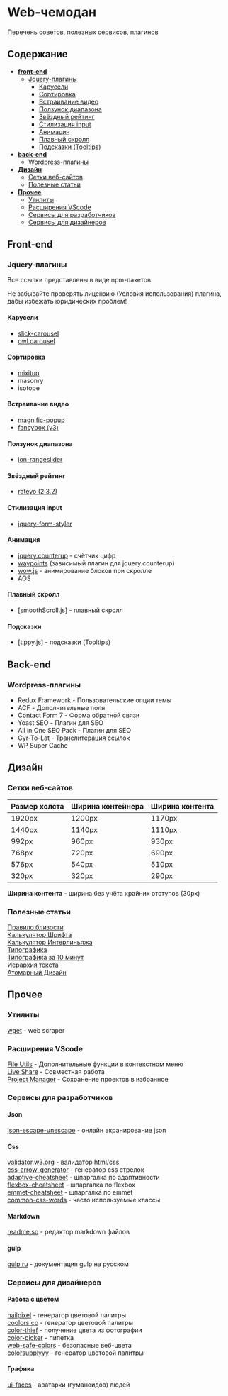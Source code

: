 
# Web-чемодан

Перечень советов, полезных сервисов, плагинов


## Содержание
- [**front-end**](#front-end)
  * [Jquery-плагины](#jquery-плагины)
    + [Карусели](#карусели)
    + [Сортировка](#сортировка)
    + [Встраивание видео](#встраивание-видео)
    + [Ползунок диапазона](#ползунок-диапазона)
    + [Звёздный рейтинг](#звёздный-рейтинг)
    + [Стилизация input](#стилизация-input)
    + [Анимация](#анимация)
    + [Плавный скролл](#плавный-скролл)
    + [Подсказки (Tooltips)](#подсказки)
- [**back-end**](#back-end)
  * [Wordpress-плагины](#wordpress-плагины)
- [**Дизайн**](#дизайн)
  * [Сетки веб-сайтов](#сетки-веб-сайтов)
  * [Полезные статьи](#полезные-статьи)
- [**Прочее**](#прочее)
  * [Утилиты](#утилиты)
  * [Расширения VScode](#расширения-vscode)
  * [Сервисы для разработчиков](#сервисы-для-разработчиков)
  * [Сервисы для дизайнеров](#сервисы-для-дизайнеров)

## Front-end

### Jquery-плагины

Все ссылки представлены в виде npm-пакетов.

Не забывайте проверять лицензию (Условия использования) плагина, дабы избежать юридических проблем!

#### Карусели
- [slick-carousel](https://www.npmjs.com/package/slick-carousel)
- [owl.carousel](https://www.npmjs.com/package/owl.carousel)
#### Сортировка
- [mixitup](https://www.npmjs.com/package/mixitup)
- masonry
- isotope
#### Встраивание видео
- [magnific-popup](https://www.npmjs.com/package/magnific-popup)
- [fancybox (v3)](https://www.npmjs.com/package/@fancyapps/fancybox)
#### Ползунок диапазона
- [ion-rangeslider](https://www.npmjs.com/package/ion-rangeslider)
#### Звёздный рейтинг
- [rateyo (2.3.2)](https://www.npmjs.com/package/rateyo/v/2.3.2)
#### Стилизация input
- [jquery-form-styler](https://www.npmjs.com/package/jquery-form-styler)
#### Анимация
- [jquery.counterup](https://www.npmjs.com/package/jquery.counterup) - счётчик цифр
- [waypoints](https://www.npmjs.com/package/waypoints) (зависимый плагин для jquery.counterup)
- [wow.js](https://www.npmjs.com/package/wow.js) - анимирование блоков при скролле
- AOS
#### Плавный скролл
- [smoothScroll.js] - плавный скролл
#### Подсказки
- [tippy.js] - подсказки (Tooltips)

## Back-end

### Wordpress-плагины

- Redux Framework - Пользовательские опции темы
- ACF - Дополнительные поля
- Contact Form 7 - Форма обратной связи
- Yoast SEO - Плагин для SEO
- All in One SEO Pack - Плагин для SEO
- Cyr-To-Lat - Транслитерация ссылок
- WP Super Cache
## Дизайн

### Сетки веб-сайтов

| Размер холста  | Ширина контейнера | Ширина контента |
| -------------  | ----------------- | --------------- |
| 1920px         | 1200px            | 1170px          |
| 1440px         | 1140px            | 1110px          |
| 992px          | 960px             | 930px           |
| 768px          | 720px	            | 690px           |
| 576px          | 540px             | 510px           |
| 320px          | 320px	            | 290px           |

**Ширина контента** - ширина без учёта крайних отступов (30px)

### Полезные статьи

[Правило близости](https://designpub.ru/%D0%BF%D1%80%D0%B0%D0%B2%D0%B8%D0%BB%D0%BE-%D0%B1%D0%BB%D0%B8%D0%B7%D0%BE%D1%81%D1%82%D0%B8-540012265d16)  
[Калькулятор Шрифта](https://www.modularscale.com/?15&px&1.5)  
[Калькулятор Интерлиньяжа](https://grtcalculator.com/)   
[Типографика](https://skillbox.ru/media/design/chto_takoe_tipografika/)  
[Типографика за 10 минут](https://netology.ru/blog/razbiraemsya-v-osnovakh-tipografiki-za-10-minut)  
[Иерархия текста](https://web-etalon.ru/blog/ierarkhiya-v-tipografike/)  
[Атомарный Дизайн](https://evergreens.com.ua/ru/articles/atomic-design.html#:~:text=%D0%90%D1%82%D0%BE%D0%BC%D0%B0%D1%80%D0%BD%D1%8B%D0%B9%20%D0%B4%D0%B8%D0%B7%D0%B0%D0%B9%D0%BD%20%E2%80%93%20%D0%BC%D0%B5%D1%82%D0%BE%D0%B4%D0%BE%D0%BB%D0%BE%D0%B3%D0%B8%D1%8F%20%D1%80%D0%B0%D0%B7%D0%B4%D0%B5%D0%BB%D0%B5%D0%BD%D0%B8%D1%8F%20%D0%BB%D1%8E%D0%B1%D0%BE%D0%B3%D0%BE,%D0%BE%D0%B1%D1%88%D0%B8%D1%80%D0%BD%D0%BE%D0%B3%D0%BE%20%D0%B4%D0%BE%D0%BA%D1%83%D0%BC%D0%B5%D0%BD%D1%82%D0%B0%20%D0%BA%D0%B0%D0%BA%20%D0%B4%D0%B8%D0%B7%D0%B0%D0%B9%D0%BD%2D%D1%81%D0%B8%D1%81%D1%82%D0%B5%D0%BC%D0%B0.)


## Прочее

### Утилиты
[wget](https://eternallybored.org/misc/wget/) - web scraper

### Расширения VScode
[File Utils](https://marketplace.visualstudio.com/items?itemName=sleistner.vscode-fileutils) - Дополнительные функции в контекстном меню  
[Live Share](https://marketplace.visualstudio.com/items?itemName=MS-vsliveshare.vsliveshare) - Совместная работа  
[Project Manager](https://marketplace.visualstudio.com/items?itemName=alefragnani.project-manager) - Сохранение проектов в избранное

### Сервисы для разработчиков

#### Json
[json-escape-unescape](https://tools.icoder.uz/json-escape-unescape.php) - онлайн экранирование json

#### Css
[validator.w3.org](https://validator.w3.org/) - валидатор html/css  
[css-arrow-generator](https://cssarrowplease.com/) - генератор css стрелок   
[adaptive-cheatsheet](https://tpverstak.ru/adaptive-cheatsheet/) - шпаргалка по адаптивности  
[flexbox-cheatsheet](https://tpverstak.ru/flex-cheatsheet/) - шпаргалка по flexbox  
[emmet-cheatsheet](https://docs.emmet.io/cheat-sheet/) - шпаргалка по emmet  
[common-css-words](https://github.com/yoksel/common-words) - часто используемые классы
#### Markdown
[readme.so](https://readme.so/editor) - редактор markdown файлов
#### gulp
[gulp ru](https://webdesign-master.ru/blog/docs/gulp-documentation.html) - документация gulp на русском

### Сервисы для дизайнеров

#### Работа с цветом
[hailpixel](https://color.hailpixel.com/) - генератор цветовой палитры   
[coolors.co](https://coolors.co/) - генератор цветовой палитры  
[color-thief](https://lokeshdhakar.com/projects/color-thief/) - получение цвета из фотографии    
[color-picker](https://htmlcolorcodes.com/color-picker/) - пипетка   
[web-safe-colors](https://colorscheme.ru/web-safe-colors.html) - безопасные веб-цвета  
[colorsupplyyy](https://colorsupplyyy.com/app/) - генератор цветовой палитры
#### Графика
[ui-faces](https://www.uifaces.co/) - аватарки (~~гуманоидов~~) людей
